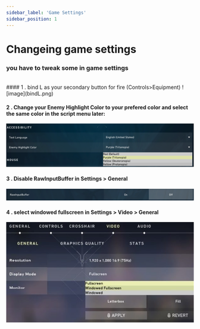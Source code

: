 ```yaml
---
sidebar_label: 'Game Settings'
sidebar_position: 1
---
```


# Changeing game settings
### you have to tweak some in game settings
<br/>
#### 1 . bind L as  your secondary button for fire (Controls>Equipment)
![image](bindL.png)


#### 2 . Change your Enemy Highlight Color to your prefered color and select the same color in the script menu later:
![image](outlinecolor.png)

#### 3 . Disable RawInputBuffer in Settings > General
![image](rawinput.png)

#### 4 . select windowed fullscreen in Settings > Video > General
![image](windowed.png)